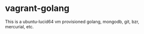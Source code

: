 vagrant-golang
==============

This is a ubuntu-lucid64 vm provisioned golang, mongodb, git, bzr, mercurial, etc. 
